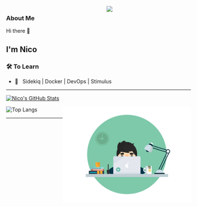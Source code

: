 
<img align='right' src="https://media.giphy.com/media/M9gbBd9nbDrOTu1Mqx/giphy.gif" width="230">

<h3> About Me </h3>
<span>Hi there 👋<h2> I'm Nico</h2></span>




<h3>🛠 To Learn</h3>

- 🔧 &nbsp; Sidekiq | Docker | DevOps | Stimulus

<hr>

[![Nico's GitHub Stats](https://github-readme-stats.vercel.app/api?username=nroulston&show_icons=true)](https://github.com/nroulston)


<div>
<img src="https://github.com/nirala69/nirala69/blob/master/70804f7e25b11f29db904f2fa7b4cd9d.gif" width="350" align='right'>

![Top Langs](https://github-readme-stats.vercel.app/api/top-langs/?username=nroulston&show_icons=true)
</div>


<hr>




